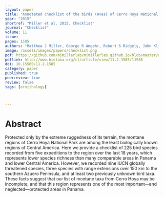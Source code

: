 ```yaml
---
layout: paper
title: "Annotated checklist of the birds (Aves) of Cerro Hoya National Park, Azuero Peninsula, Panamá"
year: "2015"
shortref: "Miller et al. 2015. Checklist"
journal: "Checklist"
volume: 11
issue:
pages: 1585
authors: "Matthew J Miller, George R Angehr, Robert S Ridgely, John Klicka, Oscar G López Ch, Jacobo Arauz, Euclides Campos, Daniel Buitrago-Rosas"
image: /assets/images/papers/checklist.png
pdf: https://github.com/mjmillerlab/mjmillerlab.github.io/blob/master/assets/pdfs/2015b_miller.pdf
pdflink: http://www.biotaxa.org/cl/article/view/11.2.1585/11988
doi: 10.15560/11.2.1585
category: paper
published: true
peerreview: true
review: false
tags: [ornithology]



---
```


# Abstract

Protected only by the extreme ruggedness of its terrain, the montane regions of Cerro Hoya National Park are among the least biologically known regions of Central America. Here we provide a checklist of 225 bird species recorded from five expeditions to the region over the last 18 years, which represents lower species richness than many comparable areas in Panama and lower Central America. However, we recorded nine IUCN globally threatened species, three species with range extensions over 150 km to the southern Azuero Peninsula, and at least two previously unknown bird taxa. These facts suggest that our list of montane taxa from Cerro Hoya may be incomplete, and that this region represents one of the most important—and neglected—protected areas in Panama.
